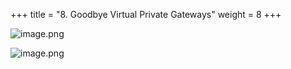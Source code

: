 +++
title = "8. Goodbye Virtual Private Gateways"
weight = 8
+++


![image.png](/images/008-viii-clean-it-up/40-706111-image.png)


![image.png](/images/008-viii-clean-it-up/40-563138-image.png)


